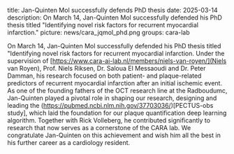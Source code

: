 title: Jan-Quinten Mol successfully defends PhD thesis
date: 2025-03-14
description: On March 14, Jan-Quinten Mol successfully defended his PhD thesis titled "Identifying novel risk factors for recurrent myocardial infarction." 
picture: news/cara_jqmol_phd.png
groups: cara-lab

On March 14, Jan-Quinten Mol successfully defended his PhD thesis titled "Identifying novel risk factors for recurrent myocardial infarction. Under the supervision of [https://www.cara-ai-lab.nl/members/niels-van-royen/](Niels van Royen), Prof. Niels Riksen, Dr. Saloua El Messaoudi and Dr. Peter Damman, his research focused on both patient- and plaque-related predictors of recurrent myocardial infarction after an initial ischemic event. As one of the founding fathers of the OCT research line at the Radboudumc, Jan-Quinten played a pivotal role in shaping our research, designing and leading the (https://pubmed.ncbi.nlm.nih.gov/37703036/)[PECTUS-obs study], which laid the foundation for our plaque quantification deep learning algorithm. Together with Rick Volleberg, he contributed significantly to research that now serves as a cornerstone of the CARA lab. We congratulate Jan-Quinten on this achievement and wish him all the best in his further career as a cardiology resident.
